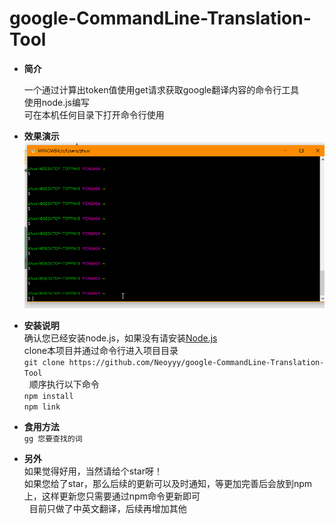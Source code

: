 # google-CommandLine-Translation-Tool

 - **简介**  
 
    一个通过计算出token值使用get请求获取google翻译内容的命令行工具    
    使用node.js编写    
    可在本机任何目录下打开命令行使用  

 - **效果演示**
 ![](https://github.com/Neoyyy/google-CommandLine-Translation-Tool/blob/master/demo.gif)
 - **安装说明**    
   确认您已经安装node.js，如果没有请安装[Node.js](https://nodejs.org/zh-cn/)    
   clone本项目并通过命令行进入项目目录      
`git clone https://github.com/Neoyyy/google-CommandLine-Translation-Tool`  
   顺序执行以下命令  
   `npm install`  
   `npm link`   
 - **食用方法**    
 `gg 您要查找的词`  
 - **另外**  
   如果觉得好用，当然请给个star呀！  
   如果您给了star，那么后续的更新可以及时通知，等更加完善后会放到npm上，这样更新您只需要通过npm命令更新即可  
   目前只做了中英文翻译，后续再增加其他

